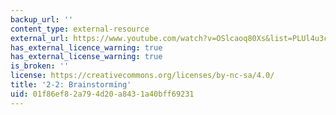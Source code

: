 ```yaml
---
backup_url: ''
content_type: external-resource
external_url: https://www.youtube.com/watch?v=OSlcaoq80Xs&list=PLUl4u3cNGP63YWzCDORR965yCmHiCKF9Z&index=4
has_external_licence_warning: true
has_external_license_warning: true
is_broken: ''
license: https://creativecommons.org/licenses/by-nc-sa/4.0/
title: '2-2: Brainstorming'
uid: 01f86ef8-2a79-4d20-a843-1a40bff69231
---
```

